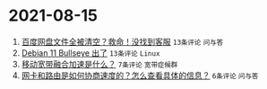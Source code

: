 # 2021-08-15

1. [百度网盘文件全被清空？救命！没找到客服](https://www.v2ex.com/t/795851) `13条评论` `问与答`
1. [Debian 11 Bullseye 出了](https://www.v2ex.com/t/795840) `13条评论` `Linux`
1. [移动宽带融合加速是什么？](https://www.v2ex.com/t/795841) `7条评论` `宽带症候群`
1. [网卡和路由是如何协商速度的？怎么查看具体的信息？](https://www.v2ex.com/t/795839) `6条评论` `问与答`
